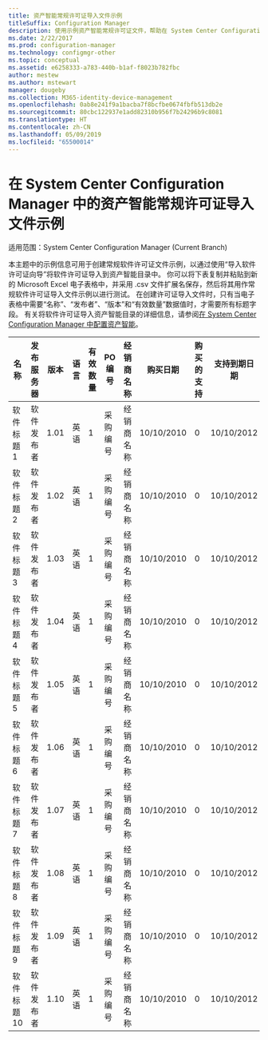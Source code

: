 ```yaml
---
title: 资产智能常规许可证导入文件示例
titleSuffix: Configuration Manager
description: 使用示例资产智能常规许可证文件，帮助在 System Center Configuration Manager 中导入软件许可证。
ms.date: 2/22/2017
ms.prod: configuration-manager
ms.technology: configmgr-other
ms.topic: conceptual
ms.assetid: e6258333-a783-440b-b1af-f8023b782fbc
author: mestew
ms.author: mstewart
manager: dougeby
ms.collection: M365-identity-device-management
ms.openlocfilehash: 0ab8e241f9a1bacba7f8bcfbe0674fbfb513db2e
ms.sourcegitcommit: 80cbc122937e1add82310b956f7b24296b9c8081
ms.translationtype: HT
ms.contentlocale: zh-CN
ms.lasthandoff: 05/09/2019
ms.locfileid: "65500014"
---
```

# <a name="example-asset-intelligence-general-license-import-file-in-system-center-configuration-manager"></a>在 System Center Configuration Manager 中的资产智能常规许可证导入文件示例

适用范围：System Center Configuration Manager (Current Branch)

本主题中的示例信息可用于创建常规软件许可证文件示例，以通过使用“导入软件许可证向导”将软件许可证导入到资产智能目录中。 你可以将下表复制并粘贴到新的 Microsoft Excel 电子表格中，并采用 .csv 文件扩展名保存，然后将其用作常规软件许可证导入文件示例以进行测试。 在创建许可证导入文件时，只有当电子表格中需要“名称”、“发布者”、“版本”和“有效数量”数据值时，才需要所有标题字段。 有关将软件许可证导入资产智能目录的详细信息，请参阅[在 System Center Configuration Manager 中配置资产智能](../../../../core/clients/manage/asset-intelligence/configuring-asset-intelligence.md)。  

|名称|发布服务器|版本|语言|有效数量|PO 编号|经销商名称|购买日期|购买的支持|支持到期日期|注释|  
|----------|---------------|-------------|--------------|-----------------------|--------------|------------------|--------------------|----------------------|---------------------------|--------------|  
|软件标题 1|软件发布者|1.01|英语|1|采购编号|经销商名称|10/10/2010|0|10/10/2012|注释|  
|软件标题 2|软件发布者|1.02|英语|1|采购编号|经销商名称|10/10/2010|0|10/10/2012|注释|  
|软件标题 3|软件发布者|1.03|英语|1|采购编号|经销商名称|10/10/2010|0|10/10/2012|注释|  
|软件标题 4|软件发布者|1.04|英语|1|采购编号|经销商名称|10/10/2010|0|10/10/2012|注释|  
|软件标题 5|软件发布者|1.05|英语|1|采购编号|经销商名称|10/10/2010|0|10/10/2012|注释|  
|软件标题 6|软件发布者|1.06|英语|1|采购编号|经销商名称|10/10/2010|0|10/10/2012|注释|  
|软件标题 7|软件发布者|1.07|英语|1|采购编号|经销商名称|10/10/2010|0|10/10/2012|注释|  
|软件标题 8|软件发布者|1.08|英语|1|采购编号|经销商名称|10/10/2010|0|10/10/2012|注释|  
|软件标题 9|软件发布者|1.09|英语|1|采购编号|经销商名称|10/10/2010|0|10/10/2012|注释|  
|软件标题 10|软件发布者|1.10|英语|1|采购编号|经销商名称|10/10/2010|0|10/10/2012|注释|  
